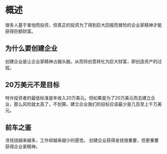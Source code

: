 # 概述
很多人基于害怕而投资，但真正的投资为了得到巨大回报而冒险的企业家精神才能获得巨额财富。

## 为什么要创建企业
创建企业是让企业家精神占据头脑，从而将创意转化为巨大财富，即创造资产的过程。

## 20万美元不是目标
特许投资者的最低标准是年收入20万美元。但如果是为了20万美元而去建立企业，那么风险就太高了，不划算。建立企业我们的目标应该最少是几百至上千万美元。

## 前车之鉴
寻找钱越来越多，工作却越来越少的感觉。
创建企业获得金钱很重要，但更重要获得企业家精神。
